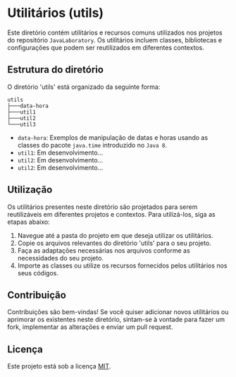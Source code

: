 # Utilitários (utils)

Este diretório contém utilitários e recursos comuns utilizados nos projetos do repositório `JavaLaboratory`. Os utilitários incluem classes, bibliotecas e configurações que podem ser reutilizados em diferentes contextos.

## Estrutura do diretório

O diretório 'utils' está organizado da seguinte forma:

```
utils
├───data-hora
├───util1
├───util2
└───util3
```

- `data-hora`: Exemplos de manipulação de datas e horas usando as classes do pacote `java.time` introduzido no `Java 8`.
- `util1`: Em desenvolvimento...
- `util2`: Em desenvolvimento...
- `util2`: Em desenvolvimento...

## Utilização

Os utilitários presentes neste diretório são projetados para serem reutilizáveis em diferentes projetos e contextos. Para utilizá-los, siga as etapas abaixo:

1. Navegue até a pasta do projeto em que deseja utilizar os utilitários.
2. Copie os arquivos relevantes do diretório 'utils' para o seu projeto.
3. Faça as adaptações necessárias nos arquivos conforme as necessidades do seu projeto.
4. Importe as classes ou utilize os recursos fornecidos pelos utilitários nos seus códigos.

## Contribuição

Contribuições são bem-vindas! Se você quiser adicionar novos utilitários ou aprimorar os existentes neste diretório, sintam-se à vontade para fazer um fork, implementar as alterações e enviar um pull request.

## Licença

Este projeto está sob a licença [MIT](https://opensource.org/licenses/MIT).